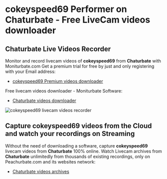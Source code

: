 # cokeyspeed69 Performer on Chaturbate - Free LiveCam videos downloader

## Chaturbate Live Videos Recorder

Monitor and record livecam videos of **cokeyspeed69** from **Chaturbate** with Moniturbate.com
Get a premium trial for free by just and only registering with your Email address:
* [cokeyspeed69 Premium videos downloader](https://moniturbate.com/request-demo-licence-key.html)

Free livecam videos downloader - Moniturbate Software:
* [Chaturbate videos downloader](https://moniturbate.com/moniturbate-download-software.html)

![cokeyspeed69 livecam videos recorder](https://peachurnet.com/templates/moniturbate-software.png)


## Capture cokeyspeed69 videos from the Cloud and watch your recordings on Streaming

Without the need of downloading a software, capture **cokeyspeed69** livecam videos from **Chaturbate** 100% online.
Watch Livecam archives from **Chaturbate** unlimitedly from thousands of existing recordings, only on Peachurbate.com and its websites network:
* [Chaturbate videos archives](https://peachurnet.com/)